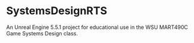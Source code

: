 # SystemsDesignRTS
 An Unreal Engine 5.5.1 project for educational use in the WSU MART490C Game Systems Design class.

